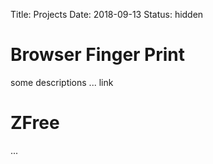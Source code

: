 Title: Projects
Date: 2018-09-13
Status: hidden

# Browser Finger Print
some descriptions ...
link
# ZFree
...
